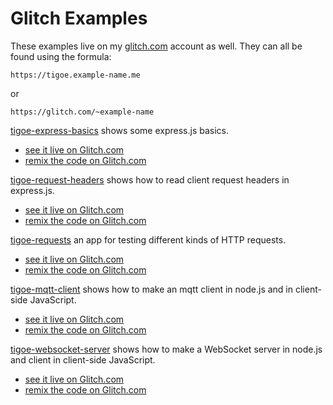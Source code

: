 # Glitch Examples

These examples live on my [glitch.com](https://glitch.com/@tigoe) account as well. They can all be found using the formula:

````
https://tigoe.example-name.me
````
or 
````
https://glitch.com/~example-name
````
[tigoe-express-basics]({{site.codeurl}}/glitch-examples/tigoe-express-basics) shows some express.js basics. 
* [see it live on Glitch.com](https://tigoe-express-basics.glitch.me)
* [remix the code on Glitch.com]({{site.glitchremixurl}}tigoe-express-basics)

[tigoe-request-headers]({{site.codeurl}}/glitch-examples/tigoe-request-headers) shows how to read client request headers in  express.js. 
* [see it live on Glitch.com](https://tigoe-request-headers.glitch.me)
* [remix the code on Glitch.com]({{site.glitchremixurl}}tigoe-request-headers)

[tigoe-requests]({{site.codeurl}}/glitch-examples/tigoe-requests) an app for testing different kinds of HTTP requests. 
* [see it live on Glitch.com](https://tigoe-requests.glitch.me)
* [remix the code on Glitch.com]({{site.glitchremixurl}}tigoe-requests)

[tigoe-mqtt-client]({{site.codeurl}}/glitch-examples/tigoe-mqtt-client) shows how to make an mqtt client in node.js and in client-side JavaScript. 
* [see it live on Glitch.com](https://tigoe-mqtt-client.glitch.me)
* [remix the code on Glitch.com]({{site.glitchremixurl}}tigoe-mqtt-client)

[tigoe-websocket-server]({{site.codeurl}}/glitch-examples/tigoe-mqtt-client) shows how to make a WebSocket server  in node.js and client in client-side JavaScript. 
* [see it live on Glitch.com](https://tigoe-websocket-server.glitch.me)
* [remix the code on Glitch.com]({{site.glitchremixurl}}tigoe-websocket-server)